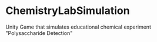# ChemistryLabSimulation
Unity Game that simulates educational chemical experiment "Polysaccharide Detection"
